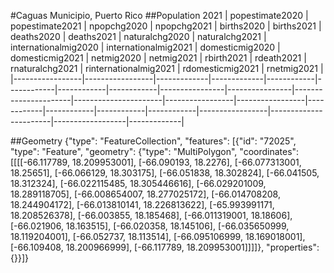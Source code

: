 #Caguas Municipio, Puerto Rico
##Population 2021
| popestimate2020 | popestimate2021 | npopchg2020 | npopchg2021 | births2020 | births2021 | deaths2020 | deaths2021 | naturalchg2020 | naturalchg2021 | internationalmig2020 | internationalmig2021 | domesticmig2020 | domesticmig2021 | netmig2020 | netmig2021 | rbirth2021 | rdeath2021 | rnaturalchg2021 | rinternationalmig2021 | rdomesticmig2021 | rnetmig2021 |
|-----------------|-----------------|-------------|-------------|------------|------------|------------|------------|----------------|----------------|----------------------|----------------------|-----------------|-----------------|------------|------------|------------|------------|-----------------|-----------------------|------------------|-------------|

##Geometry
{"type": "FeatureCollection", "features": [{"id": "72025", "type": "Feature", "geometry": {"type": "MultiPolygon", "coordinates": [[[[-66.117789, 18.209953001], [-66.090193, 18.2276], [-66.077313001, 18.25651], [-66.066129, 18.303175], [-66.051838, 18.302824], [-66.041505, 18.312324], [-66.022115485, 18.305446616], [-66.029201009, 18.289118705], [-66.008654007, 18.277025172], [-66.014708208, 18.244904172], [-66.013810141, 18.226813622], [-65.993991171, 18.208526378], [-66.003855, 18.185468], [-66.011319001, 18.18606], [-66.021906, 18.163515], [-66.020358, 18.145106], [-66.035650999, 18.119204001], [-66.052737, 18.113514], [-66.095106999, 18.169018001], [-66.109408, 18.200966999], [-66.117789, 18.209953001]]]]}, "properties": {}}]}
